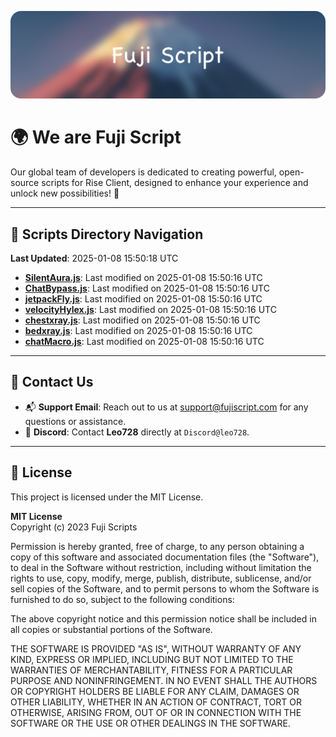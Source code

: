 ![Banner](.github/b.webp)

# 🌍 **We are Fuji Script**

Our global team of developers is dedicated to creating powerful, open-source scripts for Rise Client, designed to enhance your experience and unlock new possibilities! 🌟

---
<!-- SCRIPTS_NAVIGATION_START -->
## 📂 **Scripts Directory Navigation**

**Last Updated**: 2025-01-08 15:50:18 UTC

- **[SilentAura.js](scripts/SilentAura.js)**: Last modified on 2025-01-08 15:50:16 UTC
- **[ChatBypass.js](scripts/ChatBypass.js)**: Last modified on 2025-01-08 15:50:16 UTC
- **[jetpackFly.js](scripts/jetpackFly.js)**: Last modified on 2025-01-08 15:50:16 UTC
- **[velocityHylex.js](scripts/velocityHylex.js)**: Last modified on 2025-01-08 15:50:16 UTC
- **[chestxray.js](scripts/chestxray.js)**: Last modified on 2025-01-08 15:50:16 UTC
- **[bedxray.js](scripts/bedxray.js)**: Last modified on 2025-01-08 15:50:16 UTC
- **[chatMacro.js](scripts/chatMacro.js)**: Last modified on 2025-01-08 15:50:16 UTC

<!-- SCRIPTS_NAVIGATION_END -->

---

## 💬 **Contact Us**  
- 📬 **Support Email**: Reach out to us at [support@fujiscript.com](mailto:support@fujiscript.com) for any questions or assistance.  
- 💬 **Discord**: Contact **Leo728** directly at `Discord@leo728`.

---

## 📜 **License**

This project is licensed under the MIT License.  

**MIT License**  
Copyright (c) 2023 Fuji Scripts  

Permission is hereby granted, free of charge, to any person obtaining a copy of this software and associated documentation files (the "Software"), to deal in the Software without restriction, including without limitation the rights to use, copy, modify, merge, publish, distribute, sublicense, and/or sell copies of the Software, and to permit persons to whom the Software is furnished to do so, subject to the following conditions:  

The above copyright notice and this permission notice shall be included in all copies or substantial portions of the Software.  

THE SOFTWARE IS PROVIDED "AS IS", WITHOUT WARRANTY OF ANY KIND, EXPRESS OR IMPLIED, INCLUDING BUT NOT LIMITED TO THE WARRANTIES OF MERCHANTABILITY, FITNESS FOR A PARTICULAR PURPOSE AND NONINFRINGEMENT. IN NO EVENT SHALL THE AUTHORS OR COPYRIGHT HOLDERS BE LIABLE FOR ANY CLAIM, DAMAGES OR OTHER LIABILITY, WHETHER IN AN ACTION OF CONTRACT, TORT OR OTHERWISE, ARISING FROM, OUT OF OR IN CONNECTION WITH THE SOFTWARE OR THE USE OR OTHER DEALINGS IN THE SOFTWARE.  

